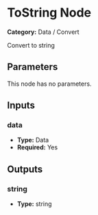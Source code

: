
# ToString Node

**Category:** Data / Convert

Convert to string

## Parameters

This node has no parameters.

## Inputs


### data
- **Type:** Data
- **Required:** Yes



## Outputs


### string
- **Type:** string





